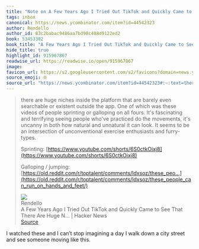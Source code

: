 ```yaml
---
title: "Note on A Few Years Ago I Tried Out TikTok and Quickly Came to See That There Are Huge N... | Hacker News via Rendello"
tags: inbox
canonical: https://news.ycombinator.com/item?id=44542323
author: Rendello
author_id: 83c2babac9486aa7bd98c408d9122ed2
book: 53453302
book_title: "A Few Years Ago I Tried Out TikTok and Quickly Came to See That There Are Huge N... | Hacker News"
hide_title: true
highlight_id: 915967867
readwise_url: https://readwise.io/open/915967867
image: 
favicon_url: https://s2.googleusercontent.com/s2/favicons?domain=news.ycombinator.com
source_emoji: 🌐
source_url: "https://news.ycombinator.com/item?id=44542323#:~:text=there%20are%20huge,%28https%3A%2F%2Fold.reddit.com%2Fr%2Ftoptalent%2Fcomments%2Fldxsoz%2Fthese_people_can_run_on_hands_and_feet%2F%29"
---
```


> there are huge niches inside the platform that are barely even searchable or existent outside the app. One of which was these videos of people sprinting or galloping on all fours. It's fascinating and terrifying seeing people who've practiced do the movements, it's uncanny in both how natural and unnatural it can look. It seems to be an intersection of unconventional exercise enthusiasts and furry-types.
> 
> Sprinting: [https://www.youtube.com/shorts/6S0ctkOixj8](https://www.youtube.com/shorts/6S0ctkOixj8)
> 
> Galloping / jumping: [https://old.reddit.com/r/toptalent/comments/ldxsoz/these_peo...](https://old.reddit.com/r/toptalent/comments/ldxsoz/these_people_can_run_on_hands_and_feet/)
> <div class="quoteback-footer"><div class="quoteback-avatar"><img class="mini-favicon" src="https://s2.googleusercontent.com/s2/favicons?domain=news.ycombinator.com"></div><div class="quoteback-metadata"><div class="metadata-inner"><span style="display:none">FROM:</span><div aria-label="Rendello" class="quoteback-author"> Rendello</div><div aria-label="A Few Years Ago I Tried Out TikTok and Quickly Came to See That There Are Huge N... | Hacker News" class="quoteback-title"> A Few Years Ago I Tried Out TikTok and Quickly Came to See That There Are Huge N... | Hacker News</div></div></div><div class="quoteback-backlink"><a target="_blank" aria-label="go to the full text of this quotation" rel="noopener" href="https://news.ycombinator.com/item?id=44542323#:~:text=there%20are%20huge,%28https%3A%2F%2Fold.reddit.com%2Fr%2Ftoptalent%2Fcomments%2Fldxsoz%2Fthese_people_can_run_on_hands_and_feet%2F%29" class="quoteback-arrow"> Source</a></div></div>

I watched these and I can’t stop imagining a day I walk down a city street and see someone moving like this. 